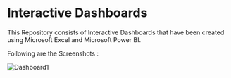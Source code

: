 # Interactive Dashboards

This Repository consists of Interactive Dashboards that have been created using Microsoft Excel and Microsoft Power BI.

Following are the Screenshots :

![Dashboard1](Dashboards/Dashboard1s)